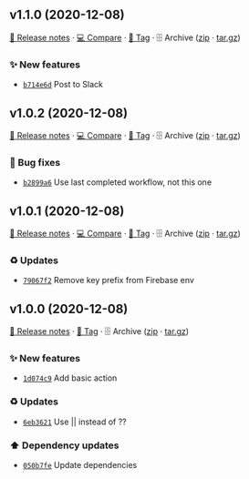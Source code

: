 ## v1.1.0 (2020-12-08)

[📝 Release notes](https://github.com/koj-co/firebase-sync/releases/tag/v1.1.0) · [💻 Compare](https://github.com/koj-co/firebase-sync/compare/v1.0.2...v1.1.0) · [🔖 Tag](https://github.com/koj-co/firebase-sync/tree/v1.1.0) · 🗄️ Archive ([zip](https://github.com/koj-co/firebase-sync/archive/v1.1.0.zip) · [tar.gz](https://github.com/koj-co/firebase-sync/archive/v1.1.0.tar.gz))

### ✨ New features

- [`b714e6d`](https://github.com/koj-co/firebase-sync/commit/b714e6d)  Post to Slack

## v1.0.2 (2020-12-08)

[📝 Release notes](https://github.com/koj-co/firebase-sync/releases/tag/v1.0.2) · [💻 Compare](https://github.com/koj-co/firebase-sync/compare/v1.0.1...v1.0.2) · [🔖 Tag](https://github.com/koj-co/firebase-sync/tree/v1.0.2) · 🗄️ Archive ([zip](https://github.com/koj-co/firebase-sync/archive/v1.0.2.zip) · [tar.gz](https://github.com/koj-co/firebase-sync/archive/v1.0.2.tar.gz))

### 🐛 Bug fixes

- [`b2899a6`](https://github.com/koj-co/firebase-sync/commit/b2899a6)  Use last completed workflow, not this one

## v1.0.1 (2020-12-08)

[📝 Release notes](https://github.com/koj-co/firebase-sync/releases/tag/v1.0.1) · [💻 Compare](https://github.com/koj-co/firebase-sync/compare/v1.0.0...v1.0.1) · [🔖 Tag](https://github.com/koj-co/firebase-sync/tree/v1.0.1) · 🗄️ Archive ([zip](https://github.com/koj-co/firebase-sync/archive/v1.0.1.zip) · [tar.gz](https://github.com/koj-co/firebase-sync/archive/v1.0.1.tar.gz))

### ♻️ Updates

- [`79067f2`](https://github.com/koj-co/firebase-sync/commit/79067f2)  Remove key prefix from Firebase env

## v1.0.0 (2020-12-08)

[📝 Release notes](https://github.com/koj-co/firebase-sync/releases/tag/v1.0.0) · [🔖 Tag](https://github.com/koj-co/firebase-sync/tree/v1.0.0) · 🗄️ Archive ([zip](https://github.com/koj-co/firebase-sync/archive/v1.0.0.zip) · [tar.gz](https://github.com/koj-co/firebase-sync/archive/v1.0.0.tar.gz))

### ✨ New features

- [`1d074c9`](https://github.com/koj-co/firebase-sync/commit/1d074c9)  Add basic action

### ♻️ Updates

- [`6eb3621`](https://github.com/koj-co/firebase-sync/commit/6eb3621)  Use || instead of ??

### ⬆️ Dependency updates

- [`050b7fe`](https://github.com/koj-co/firebase-sync/commit/050b7fe)  Update dependencies
